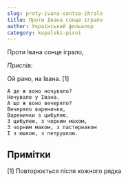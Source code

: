 ```yaml
---
slug: proty-ivana-sontse-ihralo
title: Проти Івана сонце іграло
author: Український фольклор
category: kupalski-pisni
---
```

Проти Івана сонце іграло,

*Приспів:*

Ой рано, на Івана. [1]

```
А де ж воно ночувало?
Ночувало у Івана.
А що ж воно вечеряло?
Вечеряло варенички,
Варенички з цибулею,
З цибулею, з чорним маком,
З чорним маком, з пастернаком
І з юшкою, з петрушкою.
```

## Примітки

[1] Повторюється після кожного рядка

